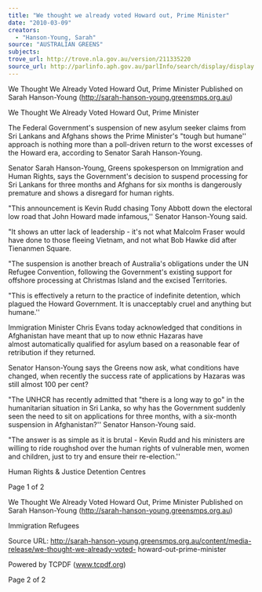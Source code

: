 ```yaml
---
title: "We thought we already voted Howard out, Prime Minister"
date: "2010-03-09"
creators:
  - "Hanson-Young, Sarah"
source: "AUSTRALIAN GREENS"
subjects:
trove_url: http://trove.nla.gov.au/version/211335220
source_url: http://parlinfo.aph.gov.au/parlInfo/search/display/display.w3p;query=Id%3A%22media/pressrel/312502%22
---
```


 We Thought We Already Voted Howard Out, Prime Minister  Published on Sarah Hanson-Young (http://sarah-hanson-young.greensmps.org.au) 

 

 We Thought We Already Voted Howard Out, Prime  Minister 

 

 

 The Federal Government's suspension of new asylum seeker claims from Sri Lankans and Afghans  shows the Prime Minister's "tough but humane'' approach is nothing more than a poll-driven return  to the worst excesses of the Howard era, according to Senator Sarah Hanson-Young. 

 Senator Sarah Hanson-Young, Greens spokesperson on Immigration and Human Rights, says the  Government's decision to suspend processing for Sri Lankans for three months and Afghans for six  months is dangerously premature and shows a disregard for human rights. 

 "This announcement is Kevin Rudd chasing Tony Abbott down the electoral low road that John  Howard made infamous,'' Senator Hanson-Young said. 

 "It shows an utter lack of leadership - it's not what Malcolm Fraser would have done to those fleeing  Vietnam, and not what Bob Hawke did after Tienanmen Square. 

 "The suspension is another breach of Australia's obligations under the UN Refugee Convention,  following the Government's existing support for offshore processing at Christmas Island and the  excised Territories. 

 "This is effectively a return to the practice of indefinite detention, which plagued the Howard  Government. It is unacceptably cruel and anything but humane.'' 

 Immigration Minister Chris Evans today acknowledged that conditions in Afghanistan have meant  that up to now ethnic Hazaras have almost automatically qualified for asylum based on a  reasonable fear of retribution if they returned. 

 Senator Hanson-Young says the Greens now ask, what conditions have changed, when recently the  success rate of applications by Hazaras was still almost 100 per cent? 

 "The UNHCR has recently admitted that "there is a long way to go" in the humanitarian situation in  Sri Lanka, so why has the Government suddenly seen the need to sit on applications for three  months, with a six-month suspension in Afghanistan?'' Senator Hanson-Young said. 

 "The answer is as simple as it is brutal - Kevin Rudd and his ministers are willing to ride roughshod  over the human rights of vulnerable men, women and children, just to try and ensure their  re-election.'' 

 

 Human Rights & Justice  Detention Centres 

 Page 1 of 2

 We Thought We Already Voted Howard Out, Prime Minister  Published on Sarah Hanson-Young (http://sarah-hanson-young.greensmps.org.au) 

 Immigration  Refugees 

  Source URL:  http://sarah-hanson-young.greensmps.org.au/content/media-release/we-thought-we-already-voted- howard-out-prime-minister   

 Powered by TCPDF (www.tcpdf.org) 

 Page 2 of 2

